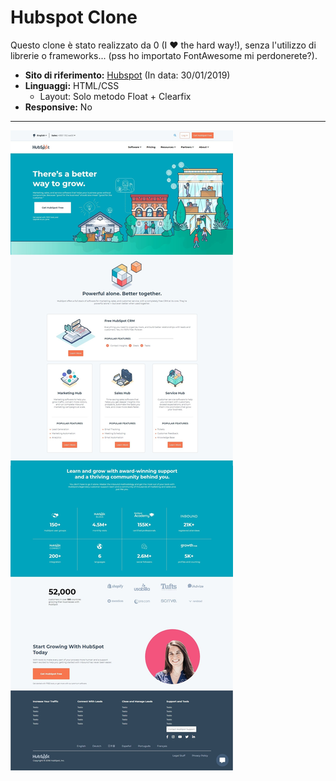 # Hubspot Clone

Questo clone è stato realizzato da 0 (I :heart: the hard way!), senza l'utilizzo di librerie o frameworks... (pss ho importato FontAwesome mi perdonerete?).

* __Sito di riferimento:__ [Hubspot](https://www.hubspot.com/) (In data: 30/01/2019)
* __Linguaggi:__ HTML/CSS
  * Layout: Solo metodo Float + Clearfix
* __Responsive:__ No
___

![Markdown Logo](screen.png)
